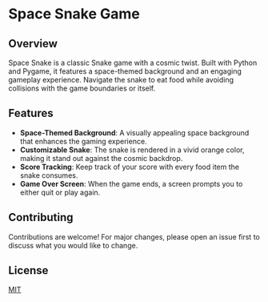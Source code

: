 # Space Snake Game

## Overview
Space Snake is a classic Snake game with a cosmic twist. Built with Python and Pygame, it features a space-themed background and an engaging gameplay experience. Navigate the snake to eat food while avoiding collisions with the game boundaries or itself.

## Features
- **Space-Themed Background**: A visually appealing space background that enhances the gaming experience.
- **Customizable Snake**: The snake is rendered in a vivid orange color, making it stand out against the cosmic backdrop.
- **Score Tracking**: Keep track of your score with every food item the snake consumes.
- **Game Over Screen**: When the game ends, a screen prompts you to either quit or play again.

## Contributing
Contributions are welcome! For major changes, please open an issue first to discuss what you would like to change.

## License
[MIT](https://choosealicense.com/licenses/mit/)
